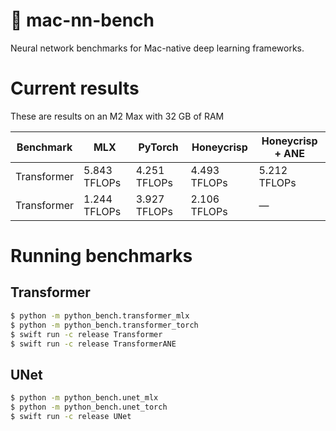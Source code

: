 # 🍎 mac-nn-bench

Neural network benchmarks for Mac-native deep learning frameworks.

# Current results

These are results on an M2 Max with 32 GB of RAM

| Benchmark   | MLX          | PyTorch      | Honeycrisp   | Honeycrisp + ANE |
|-------------|--------------|--------------|--------------|------------------|
| Transformer | 5.843 TFLOPs | 4.251 TFLOPs | 4.493 TFLOPs | 5.212 TFLOPs     |
| Transformer | 1.244 TFLOPs | 3.927 TFLOPs | 2.106 TFLOPs |  &mdash;         |

# Running benchmarks

## Transformer

```bash
$ python -m python_bench.transformer_mlx
$ python -m python_bench.transformer_torch
$ swift run -c release Transformer
$ swift run -c release TransformerANE
```

## UNet

```bash
$ python -m python_bench.unet_mlx
$ python -m python_bench.unet_torch
$ swift run -c release UNet
```
